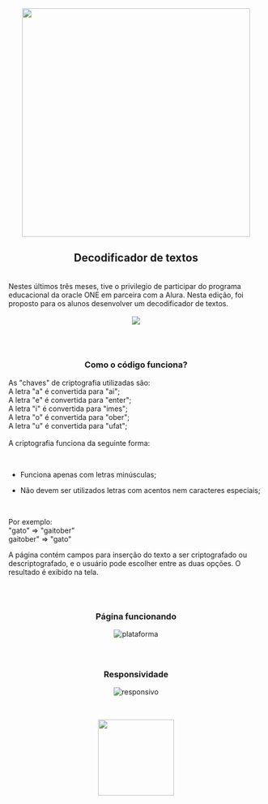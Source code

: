 <div align="center"><img src="https://private-user-images.githubusercontent.com/102841560/314704724-128ad7c8-ca60-4a8e-983e-07e85e655869.png?jwt=eyJhbGciOiJIUzI1NiIsInR5cCI6IkpXVCJ9.eyJpc3MiOiJnaXRodWIuY29tIiwiYXVkIjoicmF3LmdpdGh1YnVzZXJjb250ZW50LmNvbSIsImtleSI6ImtleTUiLCJleHAiOjE3MTA5NzcwNjgsIm5iZiI6MTcxMDk3Njc2OCwicGF0aCI6Ii8xMDI4NDE1NjAvMzE0NzA0NzI0LTEyOGFkN2M4LWNhNjAtNGE4ZS05ODNlLTA3ZTg1ZTY1NTg2OS5wbmc_WC1BbXotQWxnb3JpdGhtPUFXUzQtSE1BQy1TSEEyNTYmWC1BbXotQ3JlZGVudGlhbD1BS0lBVkNPRFlMU0E1M1BRSzRaQSUyRjIwMjQwMzIwJTJGdXMtZWFzdC0xJTJGczMlMkZhd3M0X3JlcXVlc3QmWC1BbXotRGF0ZT0yMDI0MDMyMFQyMzE5MjhaJlgtQW16LUV4cGlyZXM9MzAwJlgtQW16LVNpZ25hdHVyZT03M2Y1ZmQ3ZDQ1NTAyOWNlYjllNjllMDIxMTJmMmRmYTZjZmVjNzlkOTI1ZWM5YjhhMDg3MmVhYTQ5NTdiMGY2JlgtQW16LVNpZ25lZEhlYWRlcnM9aG9zdCZhY3Rvcl9pZD0wJmtleV9pZD0wJnJlcG9faWQ9MCJ9.ibDwLUHi1geKn5PLFzDOYVxJ3P5FE1Q05iQjvfQ0lWg" height="450px" /></div>

## <div align="center">Decodificador de textos</div>
<br>
<div>Nestes últimos três meses, tive o privilegio de participar do programa educacional da oracle ONE em parceira com a Alura. Nesta edição, foi proposto para os alunos desenvolver um decodificador de textos.</div>
<br>
<div align="center"><img src="https://private-user-images.githubusercontent.com/102841560/314764823-93c9a005-3dee-4328-bd29-1614f8be1dcd.png?jwt=eyJhbGciOiJIUzI1NiIsInR5cCI6IkpXVCJ9.eyJpc3MiOiJnaXRodWIuY29tIiwiYXVkIjoicmF3LmdpdGh1YnVzZXJjb250ZW50LmNvbSIsImtleSI6ImtleTUiLCJleHAiOjE3MTA5Nzc0NDcsIm5iZiI6MTcxMDk3NzE0NywicGF0aCI6Ii8xMDI4NDE1NjAvMzE0NzY0ODIzLTkzYzlhMDA1LTNkZWUtNDMyOC1iZDI5LTE2MTRmOGJlMWRjZC5wbmc_WC1BbXotQWxnb3JpdGhtPUFXUzQtSE1BQy1TSEEyNTYmWC1BbXotQ3JlZGVudGlhbD1BS0lBVkNPRFlMU0E1M1BRSzRaQSUyRjIwMjQwMzIwJTJGdXMtZWFzdC0xJTJGczMlMkZhd3M0X3JlcXVlc3QmWC1BbXotRGF0ZT0yMDI0MDMyMFQyMzI1NDdaJlgtQW16LUV4cGlyZXM9MzAwJlgtQW16LVNpZ25hdHVyZT1mZTliZGJhZWEzZDk2YWZmYzI3ZTI2NDJiMTNmYjY3YjFiZjlkMmZlZTE4NjBmYjIxMDhhMmEwNzk3ZDdmYjJiJlgtQW16LVNpZ25lZEhlYWRlcnM9aG9zdCZhY3Rvcl9pZD0wJmtleV9pZD0wJnJlcG9faWQ9MCJ9.-n3sBJXgBaHjp2PwB2XVxHK6buKVUJtVPBfS_Uc1ub4"/></div>

##
<br>

<h3 align="center">Como o código funciona?</h3>

As "chaves" de criptografia utilizadas são: <br>
A letra "a" é convertida para "ai";<br>
A letra "e" é convertida para "enter";<br>
A letra "i" é convertida para "imes";<br>
A letra "o" é convertida para "ober";<br>
A letra "u" é convertida para "ufat";<br>
<br>
A criptografia funciona da seguinte forma:

<br>
  
- Funciona apenas com letras minúsculas; 
    
- Não devem ser utilizados letras com acentos nem caracteres especiais;

<br>

Por exemplo:<br>
"gato" => "gaitober"<br>
gaitober" => "gato"<br>

A página contém campos para inserção do texto a ser criptografado ou descriptografado, e o usuário pode escolher entre as duas opções. O resultado é exibido na tela.
##
<br>
<h3 align="center">Página funcionando</h3>
<div align="center">
  
![plataforma](https://github.com/marialumendes/Alura_challenges_Oracle_one/assets/102841560/9c15a3ae-4837-45a4-89c1-56689a6299bc)
</div>
<br>

##

<h3 align="center">Responsividade</h3>
<div align="center">

![responsivo](https://github.com/marialumendes/Alura_challenges_Oracle_one/assets/102841560/de7174fe-2ef2-4cc2-9c4c-c625c84299f2)
</div>

##

<br>


<div align="center"><img src="https://private-user-images.githubusercontent.com/102841560/314784321-ca5b0284-07c1-4fb4-9387-979c7a931614.png?jwt=eyJhbGciOiJIUzI1NiIsInR5cCI6IkpXVCJ9.eyJpc3MiOiJnaXRodWIuY29tIiwiYXVkIjoicmF3LmdpdGh1YnVzZXJjb250ZW50LmNvbSIsImtleSI6ImtleTUiLCJleHAiOjE3MTA5ODE5NDMsIm5iZiI6MTcxMDk4MTY0MywicGF0aCI6Ii8xMDI4NDE1NjAvMzE0Nzg0MzIxLWNhNWIwMjg0LTA3YzEtNGZiNC05Mzg3LTk3OWM3YTkzMTYxNC5wbmc_WC1BbXotQWxnb3JpdGhtPUFXUzQtSE1BQy1TSEEyNTYmWC1BbXotQ3JlZGVudGlhbD1BS0lBVkNPRFlMU0E1M1BRSzRaQSUyRjIwMjQwMzIxJTJGdXMtZWFzdC0xJTJGczMlMkZhd3M0X3JlcXVlc3QmWC1BbXotRGF0ZT0yMDI0MDMyMVQwMDQwNDNaJlgtQW16LUV4cGlyZXM9MzAwJlgtQW16LVNpZ25hdHVyZT0yMmQ4MDI5Mjc2ZWY2OGNiMjM4ZjY0NzYxMWJlNWRkYWFjM2Y1NDI5NWMzZGZjMDcwMmJjMjg5OGJiMmJhZGI1JlgtQW16LVNpZ25lZEhlYWRlcnM9aG9zdCZhY3Rvcl9pZD0wJmtleV9pZD0wJnJlcG9faWQ9MCJ9.VXa-ihf4aTpdWzopiH5Am9MUMzsbiCk0Goe2hUnLckY" height="150px" /></div>

##
